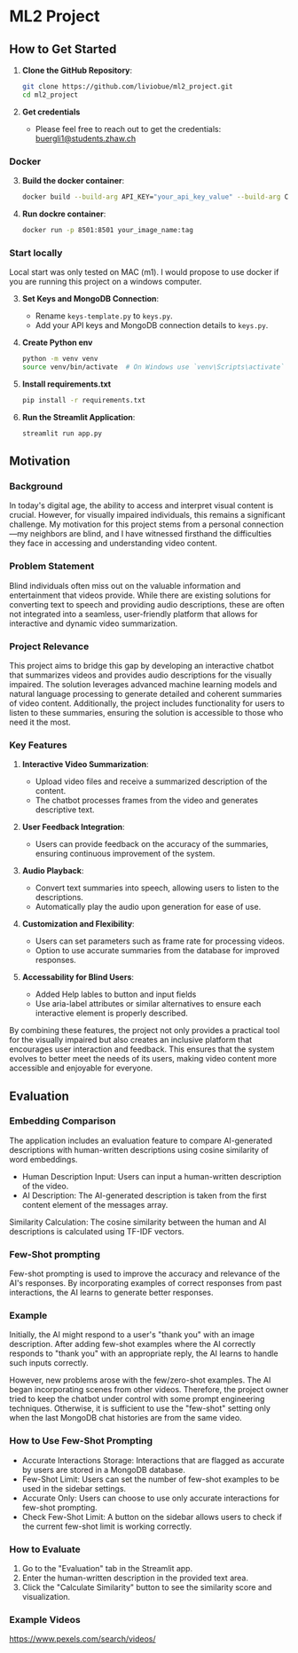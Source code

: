 # ML2 Project

## How to Get Started

1. **Clone the GitHub Repository**:
    ```bash
    git clone https://github.com/liviobue/ml2_project.git
    cd ml2_project
    ```
2. **Get credentials**

    - Please feel free to reach out to get the credentials: buergli1@students.zhaw.ch

### Docker

3. **Build the docker container**:
    ```bash
    docker build --build-arg API_KEY="your_api_key_value" --build-arg CONNECTION_STRING="your_connection_string_value" -t your_image_name:tag .
    ```

4. **Run dockre container**:
    ```bash
    docker run -p 8501:8501 your_image_name:tag
    ```

### Start locally

Local start was only tested on MAC (m1). I would propose to use docker if you are running this project on a windows computer.

3. **Set Keys and MongoDB Connection**:
    - Rename `keys-template.py` to `keys.py`.
    - Add your API keys and MongoDB connection details to `keys.py`.

4. **Create Python env**
    ```bash
    python -m venv venv
    source venv/bin/activate  # On Windows use `venv\Scripts\activate`
    ```

5. **Install requirements.txt**
    ```bash
    pip install -r requirements.txt
    ```

6. **Run the Streamlit Application**:
    ```bash
    streamlit run app.py
    ```

## Motivation

### Background

In today's digital age, the ability to access and interpret visual content is crucial. However, for visually impaired individuals, this remains a significant challenge. My motivation for this project stems from a personal connection—my neighbors are blind, and I have witnessed firsthand the difficulties they face in accessing and understanding video content.

### Problem Statement

Blind individuals often miss out on the valuable information and entertainment that videos provide. While there are existing solutions for converting text to speech and providing audio descriptions, these are often not integrated into a seamless, user-friendly platform that allows for interactive and dynamic video summarization.

### Project Relevance

This project aims to bridge this gap by developing an interactive chatbot that summarizes videos and provides audio descriptions for the visually impaired. The solution leverages advanced machine learning models and natural language processing to generate detailed and coherent summaries of video content. Additionally, the project includes functionality for users to listen to these summaries, ensuring the solution is accessible to those who need it the most.

### Key Features

1. **Interactive Video Summarization**:
    - Upload video files and receive a summarized description of the content.
    - The chatbot processes frames from the video and generates descriptive text.

2. **User Feedback Integration**:
    - Users can provide feedback on the accuracy of the summaries, ensuring continuous improvement of the system.

3. **Audio Playback**:
    - Convert text summaries into speech, allowing users to listen to the descriptions.
    - Automatically play the audio upon generation for ease of use.

4. **Customization and Flexibility**:
    - Users can set parameters such as frame rate for processing videos.
    - Option to use accurate summaries from the database for improved responses.

5. **Accessability for Blind Users**:
    - Added Help lables to button and input fields
    - Use aria-label attributes or similar alternatives to ensure each interactive element is properly described.
    

By combining these features, the project not only provides a practical tool for the visually impaired but also creates an inclusive platform that encourages user interaction and feedback. This ensures that the system evolves to better meet the needs of its users, making video content more accessible and enjoyable for everyone.

## Evaluation

### Embedding Comparison

The application includes an evaluation feature to compare AI-generated descriptions with human-written descriptions using cosine similarity of word embeddings.

- Human Description Input: Users can input a human-written description of the video.
- AI Description: The AI-generated description is taken from the first content element of the messages array.

Similarity Calculation: The cosine similarity between the human and AI descriptions is calculated using TF-IDF vectors.

### Few-Shot prompting

Few-shot prompting is used to improve the accuracy and relevance of the AI's responses. By incorporating examples of correct responses from past interactions, the AI learns to generate better responses.

### Example

Initially, the AI might respond to a user's "thank you" with an image description. After adding few-shot examples where the AI correctly responds to "thank you" with an appropriate reply, the AI learns to handle such inputs correctly.

However, new problems arose with the few/zero-shot examples. The AI began incorporating scenes from other videos. Therefore, the project owner tried to keep the chatbot under control with some prompt engineering techniques. Otherwise, it is sufficient to use the "few-shot" setting only when the last MongoDB chat histories are from the same video. 

### How to Use Few-Shot Prompting

- Accurate Interactions Storage: Interactions that are flagged as accurate by users are stored in a MongoDB database.
- Few-Shot Limit: Users can set the number of few-shot examples to be used in the sidebar settings.
- Accurate Only: Users can choose to use only accurate interactions for few-shot prompting.
- Check Few-Shot Limit: A button on the sidebar allows users to check if the current few-shot limit is working correctly.

### How to Evaluate

1. Go to the "Evaluation" tab in the Streamlit app.
2. Enter the human-written description in the provided text area.
3. Click the "Calculate Similarity" button to see the similarity score and visualization.

### Example Videos

https://www.pexels.com/search/videos/
